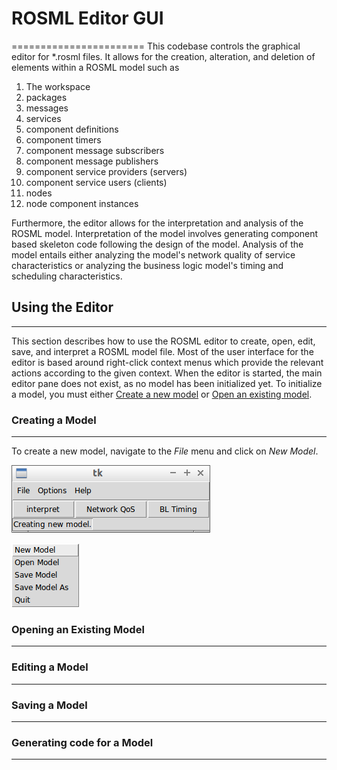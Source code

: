 # ROSML Editor GUI
=======================
This codebase controls the graphical editor for *.rosml files.  It allows for the creation, alteration, and deletion of elements within a ROSML model such as 

  1. The workspace
  2. packages
  3. messages
  4. services
  5. component definitions
  6. component timers
  7. component message subscribers
  8. component message publishers
  9. component service providers (servers)
  10. component service users (clients)
  11. nodes
  12. node component instances

Furthermore, the editor allows for the interpretation and analysis of the ROSML model.  Interpretation of the model involves generating component based skeleton code following the design of the model.  Analysis of the model entails either analyzing the model's network quality of service characteristics or analyzing the business logic model's timing and scheduling characteristics.  

## Using the Editor
-------------------
This section describes how to use the ROSML editor to create, open, edit, save, and interpret a ROSML model file.  Most of the user interface for the editor is based around right-click context menus which provide the relevant actions according to the given context.  When the editor is started, the main editor pane does not exist, as no model has been initialized yet.  To initialize a model, you must either [Create a new model](#creating-a-model) or [Open an existing model](#open-an-existing-model).

### Creating a Model
--------------------
To create a new model, navigate to the _File_ menu and click on _New Model_.  

![Alt text](./screenshots/initialWindow.png "Initial Window")

![Alt text](./screenshots/fileDialog.png "File Dialog")

### Opening an Existing Model
-----------------------------

### Editing a Model
-------------------

### Saving a Model
------------------

### Generating code for a Model
-------------------------------

